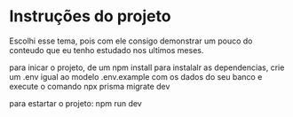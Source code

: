 # Instruções do projeto

Escolhi esse tema, pois com ele consigo demonstrar um pouco do conteudo que eu tenho estudado nos ultimos meses.


para inicar o projeto, de um npm install para instalalr as dependencias, 
crie um .env igual ao modelo .env.example com os dados do seu banco e execute o comando npx prisma migrate dev

para estartar o projeto:
npm run dev

